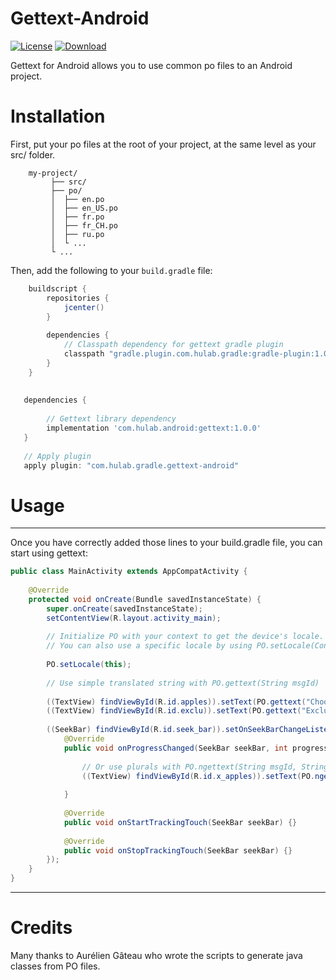 # Gettext-Android
[![License](https://img.shields.io/badge/License-Apache%202.0-blue.svg)](https://opensource.org/licenses/Apache-2.0) [ ![Download](https://api.bintray.com/packages/nebneb/Gettext-Android/gettext/images/download.svg) ](https://bintray.com/nebneb/Gettext-Android/gettext/_latestVersion)

Gettext for Android allows you to use common po files to an Android project.

# Installation

First, put your po files at the root of your project, at the same level as your src/ folder.

``` 
    my-project/
         ├── src/
         ├── po/
         │  ├── en.po
         │  ├── en_US.po
         │  ├── fr.po
         │  ├── fr_CH.po
         │  ├── ru.po
         │  └ ... 
         └ ...
```

Then, add the following to your `build.gradle` file:

```groovy
    buildscript {
        repositories {
            jcenter()
        } 
       
        dependencies {
            // Classpath dependency for gettext gradle plugin
            classpath "gradle.plugin.com.hulab.gradle:gradle-plugin:1.0.0"
        }
    }
   
   
   dependencies {
   
        // Gettext library dependency
        implementation 'com.hulab.android:gettext:1.0.0'
   }
   
   // Apply plugin
   apply plugin: "com.hulab.gradle.gettext-android"

```

# Usage
---
Once you have correctly added those lines to your build.gradle file, you can start using gettext:

``` java
public class MainActivity extends AppCompatActivity {
 
    @Override
    protected void onCreate(Bundle savedInstanceState) {
        super.onCreate(savedInstanceState);
        setContentView(R.layout.activity_main);
        
        // Initialize PO with your context to get the device's locale. 
        // You can also use a specific locale by using PO.setLocale(Context context, String locale).
        
        PO.setLocale(this);
 
        // Use simple translated string with PO.gettext(String msgId)
         
        ((TextView) findViewById(R.id.apples)).setText(PO.gettext("Choose number of apples"));
        ((TextView) findViewById(R.id.exclu)).setText(PO.gettext("Exclu fr"));
         
        ((SeekBar) findViewById(R.id.seek_bar)).setOnSeekBarChangeListener(new SeekBar.OnSeekBarChangeListener() {
            @Override
            public void onProgressChanged(SeekBar seekBar, int progress, boolean fromUser) {
            
                // Or use plurals with PO.ngettext(String msgId, String msgIdPlural, Integer number)
                ((TextView) findViewById(R.id.x_apples)).setText(PO.ngettext("%d apple", "%d apples", progress));
                
            }
            
            @Override
            public void onStartTrackingTouch(SeekBar seekBar) {}
            
            @Override
            public void onStopTrackingTouch(SeekBar seekBar) {}
        });
    }
}

```


---

# Credits

Many thanks to Aurélien Gâteau who wrote the scripts to generate java classes from PO files.